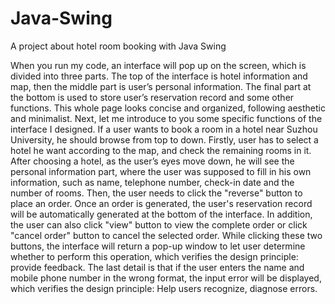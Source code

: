 # Java-Swing
A project about hotel room booking with Java Swing

When you run my code, an interface will pop up on the screen, which is divided into three parts. The top of the interface is hotel information and map, then the middle part is user’s personal information. The final part at the bottom is used to store user’s reservation record and some other functions. This whole page looks concise and organized, following aesthetic and minimalist. 
Next, let me introduce to you some specific functions of the interface I designed. If a user wants to book a room in a hotel near Suzhou University, he should browse from top to down. Firstly, user has to select a hotel he want according to the map, and check the remaining rooms in it. After choosing a hotel, as the user’s eyes move down, he will see the personal information part, where the user was supposed to fill in his own information, such as name, telephone number, check-in date and the number of rooms. Then, the user needs to click the "reverse" button to place an order. Once an order is generated, the user's reservation record will be automatically generated at the bottom of the interface. In addition, the user can also click "view" button to view the complete order or click "cancel order" button to cancel the selected order. While clicking these two buttons, the interface will return a pop-up window to let user determine whether to perform this operation, which verifies the design principle: provide feedback. The last detail is that if the user enters the name and mobile phone number in the wrong format, the input error will be displayed, which verifies the design principle: Help users recognize, diagnose errors.
